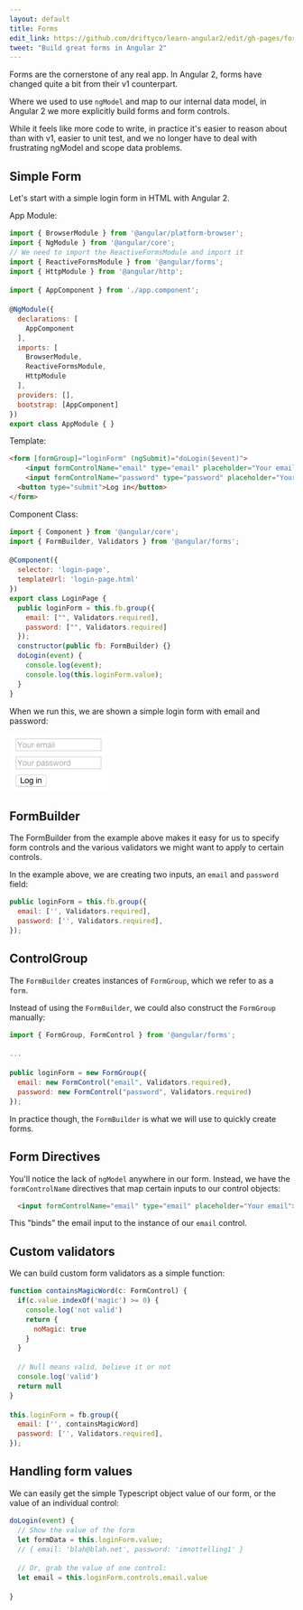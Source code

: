 ```yaml
---
layout: default
title: Forms
edit_link: https://github.com/driftyco/learn-angular2/edit/gh-pages/forms/index.md
tweet: "Build great forms in Angular 2"
---
```


Forms are the cornerstone of any real app. In Angular 2, forms have changed quite a bit from their v1 counterpart.

Where we used to use `ngModel` and map to our internal data model, in Angular 2 we more explicitly build forms and form controls.

While it feels like more code to write, in practice it's easier to reason about than with v1, easier to unit test, and we no longer have to deal with frustrating ngModel and scope data problems.

## Simple Form

Let's start with a simple login form in HTML with Angular 2.

App Module:

```javascript
import { BrowserModule } from '@angular/platform-browser';
import { NgModule } from '@angular/core';
// We need to import the ReactiveFormsModule and import it
import { ReactiveFormsModule } from '@angular/forms';
import { HttpModule } from '@angular/http';

import { AppComponent } from './app.component';

@NgModule({
  declarations: [
    AppComponent
  ],
  imports: [
    BrowserModule,
    ReactiveFormsModule,
    HttpModule
  ],
  providers: [],
  bootstrap: [AppComponent]
})
export class AppModule { }
```

Template:

```html
<form [formGroup]="loginForm" (ngSubmit)="doLogin($event)">
    <input formControlName="email" type="email" placeholder="Your email">
    <input formControlName="password" type="password" placeholder="Your password">
  <button type="submit">Log in</button>
</form>
```

Component Class:

```javascript
import { Component } from '@angular/core';
import { FormBuilder, Validators } from '@angular/forms';

@Component({
  selector: 'login-page',
  templateUrl: 'login-page.html'
})
export class LoginPage {
  public loginForm = this.fb.group({
    email: ["", Validators.required],
    password: ["", Validators.required]
  });
  constructor(public fb: FormBuilder) {}
  doLogin(event) {
    console.log(event);
    console.log(this.loginForm.value);
  }
}

```

When we run this, we are shown a simple login form with email and password:

![ex](ex1.png)

## FormBuilder

The FormBuilder from the example above makes it easy for us to specify form controls and the various
validators we might want to apply to certain controls.

In the example above, we are creating two inputs, an `email` and `password` field:

```javascript
public loginForm = this.fb.group({
  email: ['', Validators.required],
  password: ['', Validators.required],
});
```

## ControlGroup

The `FormBuilder` creates instances of `FormGroup`, which we refer to as a `form`.

Instead of using the `FormBuilder`, we could also construct the `FormGroup` manually:

```javascript
import { FormGroup, FormControl } from '@angular/forms';

...

public loginForm = new FormGroup({
  email: new FormControl("email", Validators.required),
  password: new FormControl("password", Validators.required)
});
```
In practice though, the `FormBuilder` is what we will use to quickly create forms.

## Form Directives

You'll notice the lack of `ngModel` anywhere in our form. Instead, we have the `formControlName` directives that map certain inputs to our control objects:

```html
  <input formControlName="email" type="email" placeholder="Your email">
```

This "binds" the email input to the instance of our `email` control.

## Custom validators

We can build custom form validators as a simple function:

```javascript
function containsMagicWord(c: FormControl) {
  if(c.value.indexOf('magic') >= 0) {
    console.log('not valid')
    return {
      noMagic: true
    }
  }

  // Null means valid, believe it or not
  console.log('valid')
  return null
}

this.loginForm = fb.group({
  email: ['', containsMagicWord]
  password: ['', Validators.required],
});
```

## Handling form values

We can easily get the simple Typescript object value of our form, or the value of an individual control:

```javascript
doLogin(event) {
  // Show the value of the form
  let formData = this.loginForm.value;
  // { email: 'blah@blah.net', password: 'imnottelling1' }

  // Or, grab the value of one control:
  let email = this.loginForm.controls.email.value

}
```
